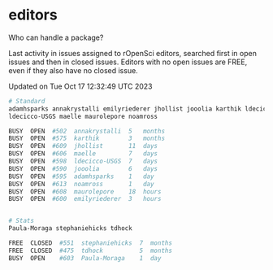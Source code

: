 # editors

Who can handle a package?

Last activity in issues assigned to rOpenSci editors, searched first in open
issues and then in closed issues. Editors with no open issues are FREE, even if
they also have no closed issue.


Updated on Tue Oct 17 12:32:49 UTC 2023

```bash
# Standard
adamhsparks annakrystalli emilyriederer jhollist jooolia karthik ldecicco
ldecicco-USGS maelle maurolepore noamross

BUSY  OPEN  #502  annakrystalli  5   months
BUSY  OPEN  #575  karthik        3   months
BUSY  OPEN  #609  jhollist       11  days
BUSY  OPEN  #606  maelle         7   days
BUSY  OPEN  #598  ldecicco-USGS  7   days
BUSY  OPEN  #590  jooolia        6   days
BUSY  OPEN  #595  adamhsparks    1   day
BUSY  OPEN  #613  noamross       1   day
BUSY  OPEN  #608  maurolepore    18  hours
BUSY  OPEN  #600  emilyriederer  3   hours


# Stats
Paula-Moraga stephaniehicks tdhock

FREE  CLOSED  #551  stephaniehicks  7  months
FREE  CLOSED  #475  tdhock          5  months
BUSY  OPEN    #603  Paula-Moraga    1  day
```
